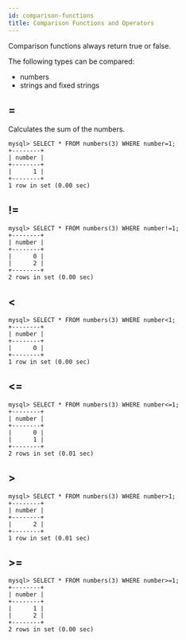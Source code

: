 ```yaml
---
id: comparison-functions
title: Comparison Functions and Operators
---
```


Comparison functions always return true or false.

The following types can be compared:
* numbers
* strings and fixed strings

## =

Calculates the sum of the numbers.

```text
mysql> SELECT * FROM numbers(3) WHERE number=1;
+--------+
| number |
+--------+
|      1 |
+--------+
1 row in set (0.00 sec)
```

## !=

```text
mysql> SELECT * FROM numbers(3) WHERE number!=1;
+--------+
| number |
+--------+
|      0 |
|      2 |
+--------+
2 rows in set (0.00 sec)
```

## <

```text
mysql> SELECT * FROM numbers(3) WHERE number<1;
+--------+
| number |
+--------+
|      0 |
+--------+
1 row in set (0.00 sec)
```

## <=

```text
mysql> SELECT * FROM numbers(3) WHERE number<=1;
+--------+
| number |
+--------+
|      0 |
|      1 |
+--------+
2 rows in set (0.01 sec)
```

## >

```text
mysql> SELECT * FROM numbers(3) WHERE number>1;
+--------+
| number |
+--------+
|      2 |
+--------+
1 row in set (0.01 sec)
```

## >=

```text
mysql> SELECT * FROM numbers(3) WHERE number>=1;
+--------+
| number |
+--------+
|      1 |
|      2 |
+--------+
2 rows in set (0.00 sec)
```
